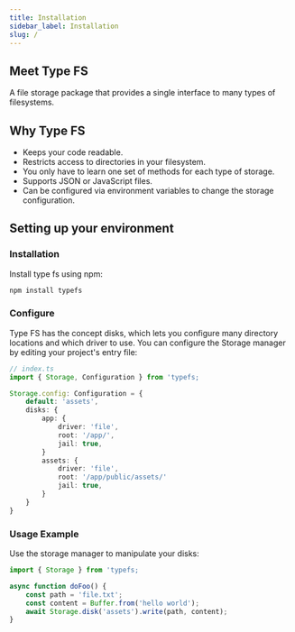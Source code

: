 ```yaml
---
title: Installation
sidebar_label: Installation
slug: /
---
```


## Meet Type FS
A file storage package that provides a single interface to many types of filesystems. 

## Why Type FS

- Keeps your code readable.
- Restricts access to directories in your filesystem.
- You only have to learn one set of methods for each type of storage.
- Supports JSON or JavaScript files.
- Can be configured via environment variables to change the storage configuration.


## Setting up your environment

### Installation

Install type fs using npm:

```bash
npm install typefs
```

### Configure
Type FS has the concept disks, which lets you configure many directory locations and which driver to use. You can configure the Storage manager by editing your project's entry file:

```typescript
// index.ts
import { Storage, Configuration } from 'typefs;

Storage.config: Configuration = {
    default: 'assets',
    disks: {
        app: {
            driver: 'file',
            root: '/app/',
            jail: true,
        }
        assets: {
            driver: 'file',
            root: '/app/public/assets/'
            jail: true,
        }
    }
}
```

### Usage Example

Use the storage manager to manipulate your disks:

```typescript
import { Storage } from 'typefs;

async function doFoo() {
    const path = 'file.txt';
    const content = Buffer.from('hello world');
    await Storage.disk('assets').write(path, content);
}
```


